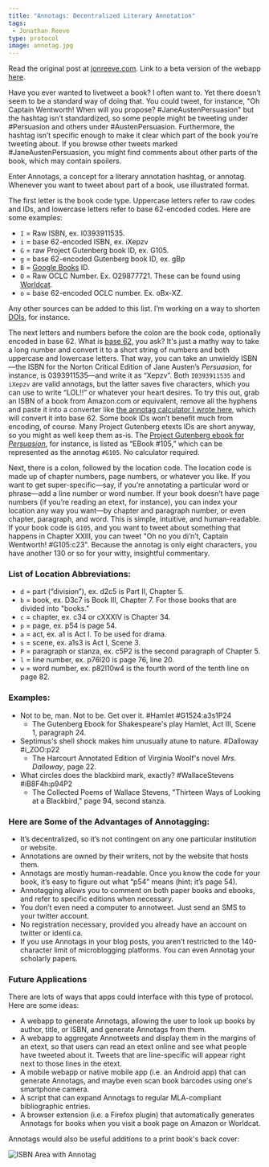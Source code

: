 ```yaml
---
title: "Annotags: Decentralized Literary Annotation"
tags: 
 - Jonathan Reeve
type: protocol
image: annotag.jpg
---
```


Read the original post at
[jonreeve.com](http://jonreeve.com/projects/annotags/about.html). Link to a
beta version of the webapp [here](http://jonreeve.com/projects/annotags/).

Have you ever wanted to livetweet a book? I often want to. Yet there doesn’t
seem to be a standard way of doing that. You could tweet, for instance, "Oh
Captain Wentworth! When will you propose? #JaneAustenPersuasion" but the
hashtag isn’t standardized, so some people might be tweeting under #Persuasion
and others under #AustenPersuasion. Furthermore, the hashtag isn’t specific
enough to make it clear which part of the book you’re tweeting about. If you
browse other tweets marked #JaneAustenPersuasion, you might find comments
about other parts of the book, which may contain spoilers. 

Enter Annotags, a concept for a literary annotation hashtag, or annotag.
Whenever you want to tweet about part of a book, use illustrated format.

The first letter is the book code type. Uppercase letters refer to raw codes
and IDs, and lowercase letters refer to base 62-encoded codes. Here are some
examples: 

 * `I` = Raw ISBN, ex. I0393911535. 
 * `i` = base 62-encoded ISBN, ex. iXepzv
 * `G` = raw Project Gutenberg book ID, ex. G105. 
 * `g` = base 62-encoded Gutenberg book ID, ex. gBp
 * `B` = [Google Books](http://books.google.com) ID. 
 * `O` = Raw OCLC Number. Ex. O29877721. These can be found using [Worldcat](http://www.worldcat.org). 
 * `o` = base 62-encoded OCLC number. Ex. oBx-XZ.
 
Any other sources can be added to this list. I’m working on a way to shorten
[DOIs](https://en.wikipedia.org/wiki/Digital_object_identifier), for instance. 

The next letters and numbers before the colon are the book code, optionally
encoded in base 62. What is [base 62](http://en.wikipedia.org/wiki/Base_64),
you ask? It's just a mathy way to take a long number and convert it to a short
string of numbers and both uppercase and lowercase letters. That way, you can
take an unwieldy ISBN—the ISBN for the Norton Critical Edition of Jane
Austen’s _Persuasion_, for instance, is 0393911535—and write it as “Xepzv”.
Both `I0393911535` and `iXepzv` are valid annotags, but the latter saves five
characters, which you can use to write “LOL!!” or whatever your heart desires.
To try this out, grab an ISBN of a book from Amazon.com or equivalent, remove
all the hyphens and paste it into a converter like [the annotag calculator I
wrote here](http://jonreeve.com/projects/annotags/), which will convert it
into base 62. Some book IDs won’t benefit much from encoding, of course. Many
Project Gutenberg etexts IDs are short anyway, so you might as well keep them
as-is. The [Project Gutenberg ebook for
_Persuasion_](http://www.gutenberg.org/files/105/105-h/105-h.htm), for
instance, is listed as “EBook #105,” which can be represented as the annotag
`#G105`. No calculator required. 

Next, there is a colon, followed by the location code. The location code is
made up of chapter numbers, page numbers, or whatever you like. If you want to
get super-specific—say, if you’re annotating a particular word or phrase—add a
line number or word number. If your book doesn’t have page numbers (if you’re
reading an etext, for instance), you can index your location any way you
want—by chapter and paragraph number, or even chapter, paragraph, and word.
This is simple, intuitive, and human-readable. If your book code is `G105`,
and you want to tweet about something that happens in Chapter XXIII, you can
tweet "Oh no you di’n’t, Captain Wentworth! #G105:c23". Because the annotag is
only eight characters, you have another 130 or so for your witty, insightful
commentary. 

### List of Location Abbreviations: 
 * `d` = part (“division”), ex. d2c5 is Part II, Chapter 5. 
 * `b` = book, ex. D3c7 is Book III, Chapter 7. For those books that are divided into "books." 
 * `c` = chapter, ex. c34 or cXXXIV is Chapter 34. 
 * `p` = page, ex. p54 is page 54. 
 * `a` = act, ex. a1 is Act I. To be used for drama. 
 * `s` = scene, ex. a1s3 is Act I, Scene 3. 
 * `P` = paragraph or stanza, ex. c5P2 is the second paragraph of Chapter 5. 
 * `l` = line number, ex. p76l20 is page 76, line 20. 
 * `w` = word number, ex. p82l10w4 is the fourth word of the tenth line on page 82. 

### Examples: 
 * Not to be, man. Not to be. Get over it. #Hamlet #G1524:a3s1P24 
   - The Gutenberg Ebook for Shakespeare's play Hamlet, Act III, Scene 1, paragraph 24. 
 * Septimus's shell shock makes him unusually atune to nature. #Dalloway #i_ZOO:p22 
   - The Harcourt Annotated Edition of Virginia Woolf's novel _Mrs. Dalloway_, page 22. 
 * What circles does the blackbird mark, exactly? #WallaceStevens #iB8F4h:p94P2 
   - The Collected Poems of Wallace Stevens, "Thirteen Ways of Looking at a Blackbird," page 94, second stanza. 

### Here are Some of the Advantages of Annotagging: 
 * It’s decentralized, so it’s not contingent on any one particular institution or website. 
 * Annotations are owned by their writers, not by the website that hosts them. 
 * Annotags are mostly human-readable. Once you know the code for your book, it’s easy to figure out what “p54” means (hint: it’s page 54).  
 * Annotagging allows you to comment on both paper books and ebooks, and refer to specific editions when necessary. 
 * You don’t even need a computer to annotweet. Just send an SMS to your twitter account. 
 * No registration necessary, provided you already have an account on twitter or identi.ca. 
 * If you use Annotags in your blog posts, you aren’t restricted to the 140-character limit of microblogging platforms. You can even Annotag your scholarly papers. 

### Future Applications
There are lots of ways that apps could interface with this type of protocol. Here are some ideas: 

 * A webapp to generate Annotags, allowing the user to look up books by author, title, or ISBN, and generate Annotags from them. 
 * A webapp to aggregate Annotweets and display them in the margins of an etext, so that users can read an etext online and see what people have tweeted about it. Tweets that are line-specific will appear right next to those lines in the etext.
 * A mobile webapp or native mobile app (i.e. an Android app) that can generate Annotags, and maybe even scan book barcodes using one's smartphone camera. 
 * A script that can expand Annotags to regular MLA-compliant bibliographic entries. 
 * A browser extension (i.e. a Firefox plugin) that automatically generates Annotags for books when you visit a book page on Amazon or Worldcat. 

Annotags would also be useful additions to a print book's back cover:

![ISBN Area with Annotag](/public/images/annotags/isbn-with-annotag.png)
